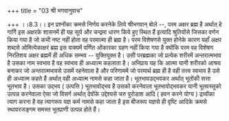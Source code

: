 +++
title = "03 श्री भगवानुवाच"

+++
।।8.3।। इन प्रश्नोंका क्रमसे निर्णय करनेके लिये श्रीभगवान् बोले --, परम
अक्षर ब्रह्म है अर्थात् हे गार्गि इस अक्षरके शासनमें ही यह सूर्य और
चन्द्रमा धारण किये हुए स्थित हैं इत्यादि श्रुतियोंसे जिसका वर्णन किया
गया है जो कभी नष्ट नहीं होता वह परमात्मा ही ब्रह्म है। परम विशेषणसे
युक्त होनेके कारण यहाँ अक्षर शब्दसे ओमित्येकाक्षरं ब्रह्म इस वाक्यमें
वर्णित ओंकारका ग्रहण नहीं किया गया है क्योंकि परम वह विशेषण निरतिशय
अक्षर ब्रह्ममें ही अधिक सम्भव -- युक्तियुक्त है। उसी परब्रह्मका जो
प्रत्येक शरीरमें अन्तरात्मभाव है उसका नाम स्वभाव है वह स्वभाव ही
अध्यात्म कहलाता है। अभिप्राय यह कि आत्मा यानी शरीरको आश्रय बनाकर जो
अन्तरात्मभावसे उसमें रहनेवाला है और परिणाममें जो परमार्थ ब्रह्म ही है
वही तत्त्व स्वभाव है उसे ही अध्यात्म कहते हैं अर्थात् वही अध्यात्म नामसे
कहा जाता है। भूतभावउद्भवकर अर्थात् भूतोंकी सत्ता भूतभाव है। उसका उद्भव (
उत्पत्ति ) भूतभावोद्भव है उसको करनेवाला भूतभावोद्भवकर यानी भूतवस्तुको
उत्पन्न करनेवाला ऐसा जो विसर्ग अर्थात् देवोंके उद्देश्यसे चरु पुरोडाश
आदि ( हवन करने योग्य ) द्रव्योंका त्याग करना है वह त्यागरूप यज्ञ कर्म
नामसे कहा जाता है इस बीजरूप यज्ञसे ही वृष्टि आदिके क्रमसे स्थावरजङ्गम
समस्त भूतप्राणी उत्पन्न होते हैं।
